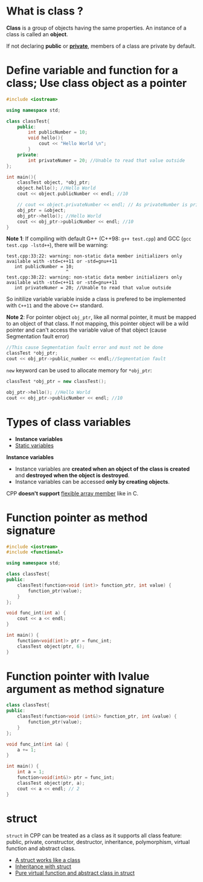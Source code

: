 # What is class ?

**Class** is a group of objects having the same properties. An instance of a class is called an **object**.

If not declaring **public** or **[private](#private-variables)**, members of a class are private by default.

# Define variable and function for a class; Use class object as a pointer

```cpp
#include <iostream>

using namespace std;

class classTest{
	public:
		int publicNumber = 10;
		void hello(){
			cout << "Hello World \n";
		}
	private:
		int privateNumer = 20; //Unable to read that value outside
};

int main(){
	classTest object, *obj_ptr;
	object.hello(); //Hello World
	cout << object.publicNumber << endl; //10

	// cout << object.privateNumber << endl; // As privateNumber is private variable, this line will give error
	obj_ptr = &object;
	obj_ptr->hello(); //Hello World
	cout << obj_ptr->publicNumber << endl; //10
}
```

**Note 1**: If compiling with default G++ (C++98: ``g++ test.cpp``) and GCC (``gcc test.cpp -lstd++``), there will be warning: 

```
test.cpp:33:22: warning: non-static data member initializers only available with -std=c++11 or -std=gnu++11
   int publicNumber = 10;
                      ^
test.cpp:38:22: warning: non-static data member initializers only available with -std=c++11 or -std=gnu++11
   int privateNumer = 20; //Unable to read that value outside
```

So initilize variable variable inside a class is prefered to be implemented with ``C++11`` and the above ``C++`` standard.

**Note 2**: For pointer object ``obj_ptr``, like all normal pointer, it must be mapped to an object of that class. If not mapping, this pointer object will be a wild pointer and can't access the variable value of that object (cause Segmentation fault error)

```cpp
//This cause Segmentation fault error and must not be done
classTest *obj_ptr;
cout << obj_ptr->public_number << endl;//Segmentation fault
```

``new`` keyword can be used to allocate memory for ``*obj_ptr``:

```cpp
classTest *obj_ptr = new classTest();

obj_ptr->hello(); //Hello World
cout << obj_ptr->publicNumber << endl; //10
```

# Types of class variables

* **Instance variables**
* [Static variables](static.md#static-variables)

**Instance variables**

* Instance variables are **created when an object of the class is created** and **destroyed when the object is destroyed**.
* Instance variables can be accessed **only by creating objects**.

CPP **doesn't support** [flexible array member](https://github.com/TranPhucVinh/C/blob/master/Data%20structure/struct/Documents/Fundamental%20concepts.md#flexible-array-member) like in C.

# Function pointer as method signature
```cpp
#include <iostream>
#include <functional>

using namespace std;

class classTest{
public:
    classTest(function<void (int)> function_ptr, int value) {
        function_ptr(value);
    }
};

void func_int(int a) {
    cout << a << endl;
}

int main() {
    function<void(int)> ptr = func_int;
	classTest object(ptr, 6);
}
```
# Function pointer with lvalue argument as method signature
```cpp
class classTest{
public:
    classTest(function<void (int&)> function_ptr, int &value) {
        function_ptr(value);
    }
};

void func_int(int &a) {
    a += 1;
}

int main() {
    int a = 1;
    function<void(int&)> ptr = func_int;
	classTest object(ptr, a);
    cout << a << endl; // 2
}
```
# struct

``struct`` in CPP can be treated as a class as it supports all class feature: public, private, constructor, destructor, inheritance, polymorphism, virtual function and abstract class.

* [A struct works like a class](struct.md#a-struct-works-like-a-class)
* [Inheritance with struct](struct.md#inheritance-with-struct)
* [Pure virtual function and abstract class in struct](struct.md#pure-virtual-function-and-abstract-class-in-struct)
